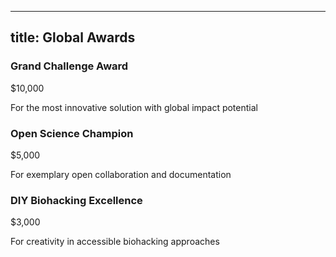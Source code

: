 
---
title: Global Awards
---

<div class="grid grid-cols-1 md:grid-cols-3 gap-8">
  <div class="border-2 border-biohack-primary bg-white rounded-lg p-6">
    <h3 class="font-smythe text-2xl text-biohack-primary text-center mb-2">Grand Challenge Award</h3>
    <div class="text-3xl font-bold text-biohack-secondary mb-3 text-center">$10,000</div>
    <p class="text-gray-600 text-center">For the most innovative solution with global impact potential</p>
  </div>
  
  <div class="border-2 border-biohack-primary bg-white rounded-lg p-6">
    <h3 class="font-smythe text-2xl text-biohack-primary text-center mb-2">Open Science Champion</h3>
    <div class="text-3xl font-bold text-biohack-secondary mb-3 text-center">$5,000</div>
    <p class="text-gray-600 text-center">For exemplary open collaboration and documentation</p>
  </div>
  
  <div class="border-2 border-biohack-primary bg-white rounded-lg p-6">
    <h3 class="font-smythe text-2xl text-biohack-primary text-center mb-2">DIY Biohacking Excellence</h3>
    <div class="text-3xl font-bold text-biohack-secondary mb-3 text-center">$3,000</div>
    <p class="text-gray-600 text-center">For creativity in accessible biohacking approaches</p>
  </div>
</div>
